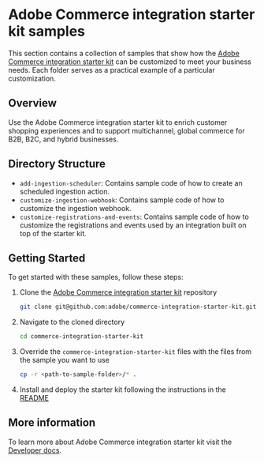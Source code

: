 # Adobe Commerce integration starter kit samples

This section contains a collection of samples that show how the [Adobe Commerce integration starter kit](https://github.com/adobe/commerce-integration-starter-kit) can be customized to meet your business needs.
Each folder serves as a practical example of a particular customization.

## Overview

Use the Adobe Commerce integration starter kit to enrich customer shopping experiences and to support multichannel, global commerce for B2B, B2C, and hybrid businesses.

## Directory Structure

- `add-ingestion-scheduler`: Contains sample code of how to create an scheduled ingestion action.
- `customize-ingestion-webhook`: Contains sample code of how to customize the ingestion webhook.
- `customize-registrations-and-events`: Contains sample code of how to customize the registrations and events used by an integration built on top of the starter kit.

## Getting Started

To get started with these samples, follow these steps:

1. Clone the [Adobe Commerce integration starter kit](https://github.com/adobe/commerce-integration-starter-kit) repository
   ```bash
   git clone git@github.com:adobe/commerce-integration-starter-kit.git
   ```
2. Navigate to the cloned directory
   ```bash
   cd commerce-integration-starter-kit
   ```
3. Override the `commerce-integration-starter-kit` files with the files from the sample you want to use
   ```bash
   cp -r <path-to-sample-folder>/* .
   ```
4. Install and deploy the starter kit following the instructions in the [README](https://github.com/adobe/commerce-integration-starter-kit/blob/main/README.md) 

## More information

To learn more about Adobe Commerce integration starter kit visit the [Developer docs](https://developer.adobe.com/commerce/extensibility/starter-kit/).
